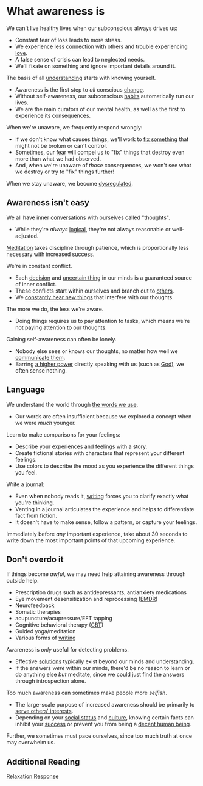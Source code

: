 
# What awareness is

We can't live healthy lives when our subconscious always drives us:

- Constant fear of loss leads to more stress.
- We experience less [connection](people-1_why.md) with others and trouble experiencing [love](people-love.md).
- A false sense of crisis can lead to neglected needs.
- We'll fixate on something and ignore important details around it.

The basis of all [understanding](understanding.md) starts with knowing yourself.

- Awareness is the first step to *all* conscious [change](people-changes.md).
- Without self-awareness, our subconscious [habits](habits.md) automatically run our lives.
- We are the main curators of our mental health, as well as the first to experience its consequences.

When we're unaware, we frequently respond wrongly:

- If we don't know what causes things, we'll work to [fix something](https://adequate.life/fix/) that might not be broken or can't control.
- Sometimes, our [fear](mind-feelings-fear.md) will compel us to "fix" things that destroy even more than what we had observed.
- And, when we're unaware of *those* consequences, we won't see what we destroy or try to "fix" things further!

When we stay unaware, we become [dysregulated](awareness-dysregulation.md).

## Awareness isn't easy

We all have inner [conversations](people-conversation.md) with ourselves called "thoughts".

- While they're *always* [logical](logic.md), they're not always reasonable or well-adjusted.

[Meditation](awareness-meditation.md) takes discipline through patience, which is proportionally less necessary with increased [success](success-1_why.md).

We're in constant conflict.

- Each [decision](people-decisions.md) and [uncertain thing](unknown.md) in our minds is a guaranteed source of inner conflict.
- These conflicts start within ourselves and branch out to [others](people-5_conflicts.md).
- We [constantly hear new things](information.md) that interfere with our thoughts.

The more we do, the less we're aware.

- Doing things requires us to pay attention to tasks, which means we're not paying attention to our thoughts.

Gaining self-awareness can often be lonely.

- Nobody else sees or knows our thoughts, no matter how well we [communicate them](language-speaking.md).
- Barring [a higher power](religion-answers.md) directly speaking with us (such as [God](jesus-gospel.md)), we often sense nothing.

## Language

We understand the world through [the words we use](language.md).

- Our words are often insufficient because we explored a concept when we were *much* younger.

Learn to make comparisons for your feelings:

- Describe your experiences and feelings with a story.
- Create fictional stories with characters that represent your different feelings.
- Use colors to describe the mood as you experience the different things you feel.

Write a journal:

- Even when nobody reads it, [writing](language-writing.md) forces you to clarify exactly what you're thinking.
- Venting in a journal articulates the experience and helps to differentiate fact from fiction.
- It doesn't have to make sense, follow a pattern, or capture your feelings.

Immediately before *any* important experience, take about 30 seconds to write down the most important points of that upcoming experience.

## Don't overdo it

If things become *awful*, we may need help attaining awareness through outside help.

- Prescription drugs such as antidepressants, antianxiety medications
- Eye movement desensitization and reprocessing ([EMDR](https://en.wikipedia.org/wiki/Eye_movement_desensitization_and_reprocessing))
- Neurofeedback
- Somatic therapies
- acupuncture/acupressure/EFT tapping
- Cognitive behavioral therapy ([CBT](https://en.wikipedia.org/wiki/Cognitive_behavioral_therapy))
- Guided yoga/meditation
- Various forms of [writing](language-writing.md)

Awareness is *only* useful for detecting problems.

- Effective [solutions](mind-creativity.md) typically exist beyond our minds and understanding.
- If the answers *were* within our minds, there'd be no reason to learn or do anything else *but* meditate, since we could just find the answers through introspection alone.

Too much awareness can sometimes make people more *selfish*.

- The large-scale purpose of increased awareness should be primarily to [serve others' interests](people-3_respect.md).
- Depending on your [social status](groups-member.md) and [culture](people-culture.md), knowing certain facts can inhibit your [success](success-1_why.md) or prevent you from being a [decent human being](people-3_respect.md).

Further, we sometimes must pace ourselves, since too much truth at once may overwhelm us.

## Additional Reading

[Relaxation Response](http://www.relaxationresponse.org/)
